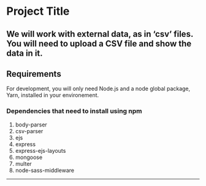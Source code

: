 
# Project Title

We will work with external data, as in ‘csv’ files. You will need to upload a CSV file and show the data in it.
---
## Requirements

For development, you will only need Node.js and a node global package, Yarn, installed in your environement.

### Dependencies that need to install using npm
  1. body-parser
  2. csv-parser
  3. ejs
  4. express
  5. express-ejs-layouts
  6. mongoose
  7. multer
  8. node-sass-middleware
 ---
